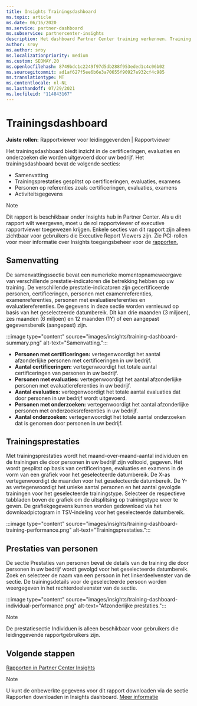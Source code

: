 ```yaml
---
title: Insights Trainingsdashboard
ms.topic: article
ms.date: 06/16/2020
ms.service: partner-dashboard
ms.subservice: partnercenter-insights
description: Het dashboard Partner Center training verkennen. Training is een van de rapporten die beschikbaar zijn in het Partner Center Insights (PCI).
author: sroy
ms.author: sroy
ms.localizationpriority: medium
ms.custom: SEOMAY.20
ms.openlocfilehash: 8749bdc1c2249f97d5db288f953eded1c4c06b02
ms.sourcegitcommit: ad1af627f5ee6b6e3a70655f90927e932cf4c985
ms.translationtype: MT
ms.contentlocale: nl-NL
ms.lasthandoff: 07/29/2021
ms.locfileid: "114843167"
---
```

# <a name="trainings-dashboard"></a>Trainingsdashboard

**Juiste rollen:** Rapportviewer voor leidinggevenden | Rapportviewer

Het trainingsdashboard biedt inzicht in de certificeringen, evaluaties en onderzoeken die worden uitgevoerd door uw bedrijf. Het trainingsdashboard bevat de volgende secties:

- Samenvatting
- Trainingsprestaties gesplitst op certificeringen, evaluaties, examens
- Personen op referenties zoals certificeringen, evaluaties, examens
- Activiteitsgegevens

>[!NOTE] 
>Dit rapport is beschikbaar onder Insights hub in Partner Center. Als u dit rapport wilt weergeven, moet u de rol rapportviewer of executive rapportviewer toegewezen krijgen. Enkele secties van dit rapport zijn alleen zichtbaar voor gebruikers die Executive Report Viewers zijn. Zie PCI-rollen voor meer informatie over Insights toegangsbeheer voor de [rapporten.](insights-roles.md)

## <a name="summary"></a>Samenvatting

De samenvattingssectie bevat een numerieke momentopnameweergave van verschillende prestatie-indicatoren die betrekking hebben op uw training. De verschillende prestatie-indicatoren zijn gecertificeerde personen, certificeringen, personen met examenreferenties, examenreferenties, personen met evaluatiereferenties en evaluatiereferenties. De gegevens in deze sectie worden vernieuwd op basis van het geselecteerde datumbereik. Dit kan drie maanden (3 miljoen), zes maanden (6 miljoen) en 12 maanden (1Y) of een aangepast gegevensbereik (aangepast) zijn. 

:::image type="content" source="images/insights/training-dashboard-summary.png" alt-text="Samenvatting.":::

- **Personen met certificeringen:** vertegenwoordigt het aantal afzonderlijke personen met certificeringen in uw bedrijf.
- **Aantal certificeringen:** vertegenwoordigt het totale aantal certificeringen van personen in uw bedrijf.
- **Personen met evaluaties:** vertegenwoordigt het aantal afzonderlijke personen met evaluatiereferenties in uw bedrijf. 
- **Aantal evaluaties:** vertegenwoordigt het totale aantal evaluaties dat door personen in uw bedrijf wordt uitgevoerd.
- **Personen met onderzoeken:** vertegenwoordigt het aantal afzonderlijke personen met onderzoeksreferenties in uw bedrijf. 
- **Aantal onderzoeken:** vertegenwoordigt het totale aantal onderzoeken dat is genomen door personen in uw bedrijf.

## <a name="training-performance"></a>Trainingsprestaties

Met trainingsprestaties wordt het maand-over-maand-aantal individuen en de trainingen die door personen in uw bedrijf zijn voltooid, gegeven. Het wordt gesplitst op basis van certificeringen, evaluaties en examens in de vorm van een grafiek voor het geselecteerde datumbereik. De X-as vertegenwoordigt de maanden voor het geselecteerde datumbereik. De Y-as vertegenwoordigt het unieke aantal personen en het aantal gevolgde trainingen voor het geselecteerde trainingstype. Selecteer de respectieve tabbladen boven de grafiek om de uitsplitsing op trainingstype weer te geven. De grafiekgegevens kunnen worden gedownload via het downloadpictogram in TSV-indeling voor het geselecteerde datumbereik.

:::image type="content" source="images/insights/training-dashboard-training-performance.png" alt-text="Trainingsprestaties.":::

## <a name="individuals-performance"></a>Prestaties van personen

De sectie Prestaties van personen bevat de details van de training die door personen in uw bedrijf wordt gevolgd voor het geselecteerde datumbereik. Zoek en selecteer de naam van een persoon in het linkerdeelvenster van de sectie. De trainingsdetails voor de geselecteerde persoon worden weergegeven in het rechterdeelvenster van de sectie.

:::image type="content" source="images/insights/training-dashboard-individual-performance.png" alt-text="Afzonderlijke prestaties.":::

>[!NOTE] 
> De prestatiesectie Individuen is alleen beschikbaar voor gebruikers die leidinggevende rapportgebruikers zijn. 

## <a name="next-steps"></a>Volgende stappen

[Rapporten in Partner Center Insights](partner-center-insights.md)

>[!NOTE] 
> U kunt de onbewerkte gegevens voor dit rapport downloaden via de sectie Rapporten downloaden in Insights dashboard. [Meer informatie](insights-download-reports.md)